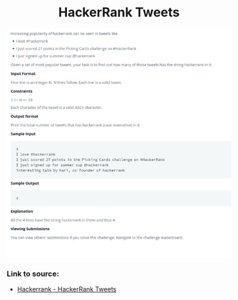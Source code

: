 <h1 align="center">HackerRank Tweets</h1>

![alt text](https://raw.githubusercontent.com/matthew01lokiet/Github-repos-images/main/Other/Regex/pXdsrKF0_o.png)

### Link to source: 
- <a href="https://www.hackerrank.com/challenges/hackerrank-tweets/problem">Hackerrank - HackerRank Tweets</a>

